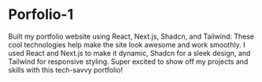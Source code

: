 # Porfolio-1
Built my portfolio website using React, Next.js, Shadcn, and Tailwind: These cool technologies help make the site look awesome and work smoothly. I used React and Next.js to make it dynamic, Shadcn for a sleek design, and Tailwind for responsive styling. Super excited to show off my projects and skills with this tech-savvy portfolio!

